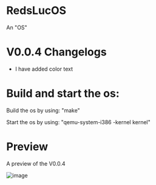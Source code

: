 # RedsLucOS
An "OS"

# V0.0.4 Changelogs
 - I have added color text


# Build and start the os:
 Build the os by using: "make"


 Start the os by using: "qemu-system-i386 -kernel kernel"


# Preview
A preview of the V0.0.4

![image](https://github.com/user-attachments/assets/848a2d2a-32bd-4181-8e74-8012918518ad)






